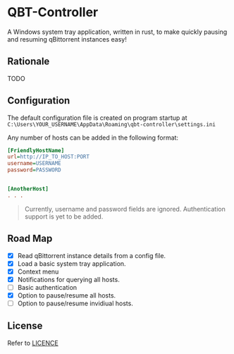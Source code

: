 # QBT-Controller

A Windows system tray application, written in rust, to make quickly pausing and
resuming qBittorrent instances easy!

## Rationale

TODO

## Configuration

The default configuration file is created on program startup at
`C:\Users\YOUR_USERNAME\AppData\Roaming\qbt-controller\settings.ini`

Any number of hosts can be added in the following format:
```ini
[FriendlyHostName]
url=http://IP_TO_HOST:PORT
username=USERNAME
password=PASSWORD


[AnotherHost]
. . .
```

> Currently, username and password fields are ignored. Authentication support is
> yet to be added.

## Road Map

- [X] Read qBittorrent instance details from a config file.
- [X] Load a basic system tray application.
- [X] Context menu
- [X] Notifications for querying all hosts.
- [ ] Basic authentication
- [X] Option to pause/resume all hosts.
- [ ] Option to pause/resume invidiual hosts.

## License

Refer to [LICENCE](./LICENSE)
